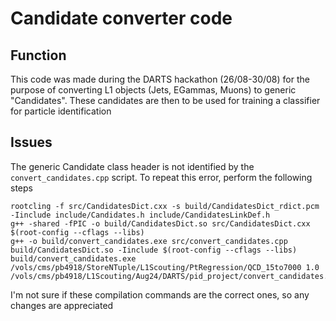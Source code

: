 # Candidate converter code 

## Function
This code was made during the DARTS hackathon (26/08-30/08) for the purpose of converting L1 objects (Jets, EGammas, Muons) to generic "Candidates". These candidates are then to be used for training a classifier for particle identification

## Issues
The generic Candidate class header is not identified by the `convert_candidates.cpp` script. To repeat this error, perform the following steps
```
rootcling -f src/CandidatesDict.cxx -s build/CandidatesDict_rdict.pcm -Iinclude include/Candidates.h include/CandidatesLinkDef.h
g++ -shared -fPIC -o build/CandidatesDict.so src/CandidatesDict.cxx $(root-config --cflags --libs)
g++ -o build/convert_candidates.exe src/convert_candidates.cpp build/CandidatesDict.so -Iinclude $(root-config --cflags --libs)
build/convert_candidates.exe /vols/cms/pb4918/StoreNTuple/L1Scouting/PtRegression/QCD_15to7000 1.0 /vols/cms/pb4918/L1Scouting/Aug24/DARTS/pid_project/convert_candidates.root
```
I'm not sure if these compilation commands are the correct ones, so any changes are appreciated